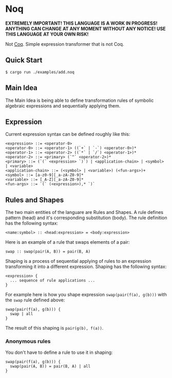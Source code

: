 # Noq

**EXTREMELY IMPORTANT! THIS LANGUAGE IS A WORK IN PROGRESS! ANYTHING CAN CHANGE AT ANY MOMENT WITHOUT ANY NOTICE! USE THIS LANGUAGE AT YOUR OWN RISK!**

Not [Coq](https://coq.inria.fr/). Simple expression transformer that is not Coq.

## Quick Start

```console
$ cargo run ./examples/add.noq
```

## Main Idea

The Main Idea is being able to define transformation rules of symbolic algebraic expressions and sequentially applying them.

## Expression

Current expression syntax can be defined roughly like this:

```
<expression> ::= <operator-0>
<operator-0> ::= <operator-1> ((`+` | `-`) <operator-0>)*
<operator-1> ::= <operator-2> ((`*` | `/`) <operator-1>)*
<operator-2> ::= <primary> (`^` <operator-2>)*
<primary> ::= (`(` <expression> `)`) | <application-chain> | <symbol> | <variable>
<application-chain> ::= (<symbol> | <variable>) (<fun-args>)+
<symbol> ::= [a-z0-9][_a-zA-Z0-9]*
<variable> ::= [_A-Z][_a-zA-Z0-9]*
<fun-args> ::= `(` (<expression>),* `)`
```

## Rules and Shapes

The two main entities of the languare are Rules and Shapes. A rule defines pattern (head) and it's corresponding substitution (body). The rule definition has the following syntax:

```
<name:symbol> :: <head:expression> = <body:expression>
```

Here is an example of a rule that swaps elements of a pair:

```
swap :: swap(pair(A, B)) = pair(B, A)
```

Shaping is a process of sequential applying of rules to an expression transforming it into a different expression. Shaping has the following syntax:

```
<expression> {
  ... sequence of rule applications ...
}
```

For example here is how you shape expression `swap(pair(f(a), g(b)))` with the `swap` rule defined above:

```
swap(pair(f(a), g(b))) {
  swap | all
}
```

The result of this shaping is `pair(g(b), f(a))`.

### Anonymous rules

You don't have to define a rule to use it in shaping:

```
swap(pair(f(a), g(b))) {
  swap(pair(A, B)) = pair(B, A) | all
}
```
